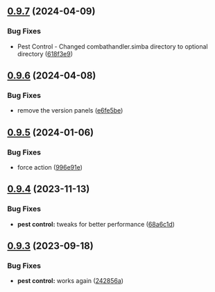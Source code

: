 ## [0.9.7](https://github.com/Torwent/wasp-mini/compare/v0.9.6...v0.9.7) (2024-04-09)


### Bug Fixes

* Pest Control - Changed combathandler.simba directory to optional directory ([618f3e9](https://github.com/Torwent/wasp-mini/commit/618f3e901c844c2fe905550fc57f8589d3d3fb5c))



## [0.9.6](https://github.com/Torwent/wasp-mini/compare/v0.9.5...v0.9.6) (2024-04-08)


### Bug Fixes

* remove the version panels ([e6fe5be](https://github.com/Torwent/wasp-mini/commit/e6fe5be9bc528df39360caa6a2a21572751ceb11))



## [0.9.5](https://github.com/Torwent/wasp-mini/compare/v0.9.4...v0.9.5) (2024-01-06)


### Bug Fixes

* force action ([996e91e](https://github.com/Torwent/wasp-mini/commit/996e91e33a31627660cedd48ed641ce5e2711308))



## [0.9.4](https://github.com/Torwent/wasp-mini/compare/v0.9.3...v0.9.4) (2023-11-13)


### Bug Fixes

* **pest control:** tweaks for better performance ([68a6c1d](https://github.com/Torwent/wasp-mini/commit/68a6c1d7841b0c55463b9257a788698c9a906109))



## [0.9.3](https://github.com/Torwent/wasp-mini/compare/v0.9.2...v0.9.3) (2023-09-18)


### Bug Fixes

* **pest control:** works again ([242856a](https://github.com/Torwent/wasp-mini/commit/242856a2a0eee6cd014ae3db37e0641d696bf542))



